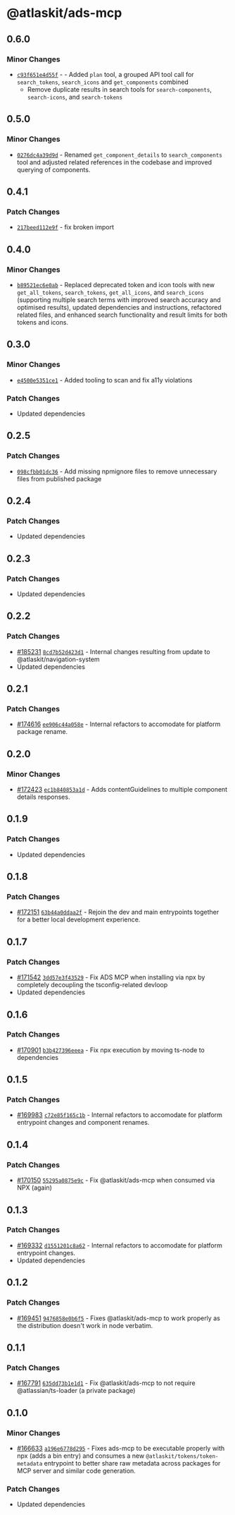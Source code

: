 # @atlaskit/ads-mcp

## 0.6.0

### Minor Changes

- [`c93f651e4d55f`](https://bitbucket.org/atlassian/atlassian-frontend-monorepo/commits/c93f651e4d55f) - -
  Added `plan` tool, a grouped API tool call for `search_tokens`, `search_icons` and
  `get_components` combined
  - Remove duplicate results in search tools for `search-components`, `search-icons`, and
    `search-tokens`

## 0.5.0

### Minor Changes

- [`0276dc4a39d9d`](https://bitbucket.org/atlassian/atlassian-frontend-monorepo/commits/0276dc4a39d9d) -
  Renamed `get_component_details` to `search_components` tool and adjusted related references in the
  codebase and improved querying of components.

## 0.4.1

### Patch Changes

- [`217beed112e9f`](https://bitbucket.org/atlassian/atlassian-frontend-monorepo/commits/217beed112e9f) -
  fix broken import

## 0.4.0

### Minor Changes

- [`b89521ec6e0ab`](https://bitbucket.org/atlassian/atlassian-frontend-monorepo/commits/b89521ec6e0ab) -
  Replaced deprecated token and icon tools with new `get_all_tokens`, `search_tokens`,
  `get_all_icons`, and `search_icons` (supporting multiple search terms with improved search
  accuracy and optimised results), updated dependencies and instructions, refactored related files,
  and enhanced search functionality and result limits for both tokens and icons.

## 0.3.0

### Minor Changes

- [`e4500e5351ce1`](https://bitbucket.org/atlassian/atlassian-frontend-monorepo/commits/e4500e5351ce1) -
  Added tooling to scan and fix a11y violations

### Patch Changes

- Updated dependencies

## 0.2.5

### Patch Changes

- [`098cfbb01dc36`](https://bitbucket.org/atlassian/atlassian-frontend-monorepo/commits/098cfbb01dc36) -
  Add missing npmignore files to remove unnecessary files from published package

## 0.2.4

### Patch Changes

- Updated dependencies

## 0.2.3

### Patch Changes

- Updated dependencies

## 0.2.2

### Patch Changes

- [#185231](https://bitbucket.org/atlassian/atlassian-frontend-monorepo/pull-requests/185231)
  [`8cd7b52d423d1`](https://bitbucket.org/atlassian/atlassian-frontend-monorepo/commits/8cd7b52d423d1) -
  Internal changes resulting from update to @atlaskit/navigation-system
- Updated dependencies

## 0.2.1

### Patch Changes

- [#174616](https://bitbucket.org/atlassian/atlassian-frontend-monorepo/pull-requests/174616)
  [`ee906c44a058e`](https://bitbucket.org/atlassian/atlassian-frontend-monorepo/commits/ee906c44a058e) -
  Internal refactors to accomodate for platform package rename.

## 0.2.0

### Minor Changes

- [#172423](https://bitbucket.org/atlassian/atlassian-frontend-monorepo/pull-requests/172423)
  [`ec1b840853a1d`](https://bitbucket.org/atlassian/atlassian-frontend-monorepo/commits/ec1b840853a1d) -
  Adds contentGuidelines to multiple component details responses.

## 0.1.9

### Patch Changes

- Updated dependencies

## 0.1.8

### Patch Changes

- [#172151](https://bitbucket.org/atlassian/atlassian-frontend-monorepo/pull-requests/172151)
  [`63b44a0ddaa2f`](https://bitbucket.org/atlassian/atlassian-frontend-monorepo/commits/63b44a0ddaa2f) -
  Rejoin the dev and main entrypoints together for a better local development experience.

## 0.1.7

### Patch Changes

- [#171542](https://bitbucket.org/atlassian/atlassian-frontend-monorepo/pull-requests/171542)
  [`3dd57e3f43529`](https://bitbucket.org/atlassian/atlassian-frontend-monorepo/commits/3dd57e3f43529) -
  Fix ADS MCP when installing via npx by completely decoupling the tsconfig-related devloop
- Updated dependencies

## 0.1.6

### Patch Changes

- [#170901](https://bitbucket.org/atlassian/atlassian-frontend-monorepo/pull-requests/170901)
  [`b3b427396eeea`](https://bitbucket.org/atlassian/atlassian-frontend-monorepo/commits/b3b427396eeea) -
  Fix npx execution by moving ts-node to dependencies

## 0.1.5

### Patch Changes

- [#169983](https://bitbucket.org/atlassian/atlassian-frontend-monorepo/pull-requests/169983)
  [`c72e85f165c1b`](https://bitbucket.org/atlassian/atlassian-frontend-monorepo/commits/c72e85f165c1b) -
  Internal refactors to accomodate for platform entrypoint changes and component renames.

## 0.1.4

### Patch Changes

- [#170150](https://bitbucket.org/atlassian/atlassian-frontend-monorepo/pull-requests/170150)
  [`55295a0875e9c`](https://bitbucket.org/atlassian/atlassian-frontend-monorepo/commits/55295a0875e9c) -
  Fix @atlaskit/ads-mcp when consumed via NPX (again)

## 0.1.3

### Patch Changes

- [#169332](https://bitbucket.org/atlassian/atlassian-frontend-monorepo/pull-requests/169332)
  [`d1551201c8a62`](https://bitbucket.org/atlassian/atlassian-frontend-monorepo/commits/d1551201c8a62) -
  Internal refactors to accomodate for platform entrypoint changes.
- Updated dependencies

## 0.1.2

### Patch Changes

- [#169451](https://bitbucket.org/atlassian/atlassian-frontend-monorepo/pull-requests/169451)
  [`9476858e0b6f5`](https://bitbucket.org/atlassian/atlassian-frontend-monorepo/commits/9476858e0b6f5) -
  Fixes @atlaskit/ads-mcp to work properly as the distribution doesn't work in node verbatim.

## 0.1.1

### Patch Changes

- [#167791](https://bitbucket.org/atlassian/atlassian-frontend-monorepo/pull-requests/167791)
  [`635dd73b1e1d1`](https://bitbucket.org/atlassian/atlassian-frontend-monorepo/commits/635dd73b1e1d1) -
  Fix @atlaskit/ads-mcp to not require @atlassian/ts-loader (a private package)

## 0.1.0

### Minor Changes

- [#166633](https://bitbucket.org/atlassian/atlassian-frontend-monorepo/pull-requests/166633)
  [`a196e6778d295`](https://bitbucket.org/atlassian/atlassian-frontend-monorepo/commits/a196e6778d295) -
  Fixes ads-mcp to be executable properly with npx (adds a bin entry) and consumes a new
  `@atlaskit/tokens/token-metadata` entrypoint to better share raw metadata across packages for MCP
  server and similar code generation.

### Patch Changes

- Updated dependencies

